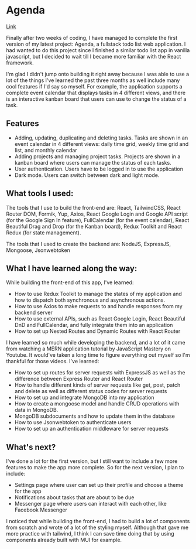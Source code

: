 # Agenda

[Link](https://agenda-todo.netlify.app/)

Finally after two weeks of coding, I have managed to complete the first version 
of my latest project: Agenda, a fullstack todo list web application. 
I had wanted to do this project since I finished a similar todo list app in vanilla 
javascript, but I decided to wait till I became more familiar with the 
React framework. 

I'm glad I didn't jump onto building it right away because I was able to use 
a lot of the things I've learned the past three months as well include 
many cool features if I'd say so myself. For example, the application
supports a complete event calendar that displays tasks in 4 different views, 
and there is an interactive kanban board that users can use to 
change the status of a task. 

## Features 
* Adding, updating, duplicating and deleting tasks. Tasks are shown 
in an event calendar in 4 different views: daily time grid, weekly time grid and 
list, and monthly calendar
* Adding projects and managing project tasks. Projects are shown in a kanban board
where users can manage the status of each tasks. 
* User authentication. Users have to be logged in to use the application
* Dark mode. Users can switch between dark and light mode.

## What tools I used: 
The tools that I use to build the front-end are: 
React, TailwindCSS, React Router DOM, Formik, Yup, Axios,
React Google Login and Google API script (for
the Google Sign In feature), FullCalendar (for the event calendar), 
React Beautiful Drag and Drop (for the Kanban board),
Redux Toolkit and React Redux (for state management).

The tools that I used to create the backend are: 
NodeJS, ExpressJS, Mongoose, Jsonwebtoken

## What I have learned along the way:
While building the front-end of this app, I've learned:
* How to use Redux Toolkit to manage the states of my application and 
how to dispatch both synchronous and asynchronous actions. 
* How to use Axios to make requests to and handle responses from my backend server
* How to use external APIs, such as React Google Login, React Beautiful DnD
and FullCalendar, and fully integrate them into an application
* How to set up Nested Routes and Dynamic Routes with React Router

I have learned so much while developing the backend, and a lot of it came from
watching a MERN application tutorial by JavaScript Mastery on Youtube. It would've
taken a long time to figure everything out myself so I'm thankful for those 
videos. I've learned:
* How to set up routes for server requests with ExpressJS as well as 
the difference between Express Router and React Router
* How to handle different kinds of server requests like get, post, patch and
delete as well as different status codes for server requests
* How to set up and integrate MongoDB into my application
* How  to create a mongoose model and handle CRUD operations with data in MongoDB.
* MongoDB subdocuments and how to update them in the database
* How to use Jsonwebtoken to authenticate users  
* How to set up an authentication middleware for server requests

## What's next?
I've done a lot for the first version, but I still want to include a few more 
features to make the app more complete. So for the next version, I plan to include:
* Settings page where user can set up their profile and choose a theme for the 
app
* Notifications about tasks that are about to be due
* Messenger page where users can interact with each other, like Facebook Messenger

I noticed that while building the front-end, I had to build a lot of components 
from scratch and wrote of a lot of the styling myself. Although that gave me 
more practice with tailwind, I think I can save time doing that by using 
components already built with MUI for example. 
